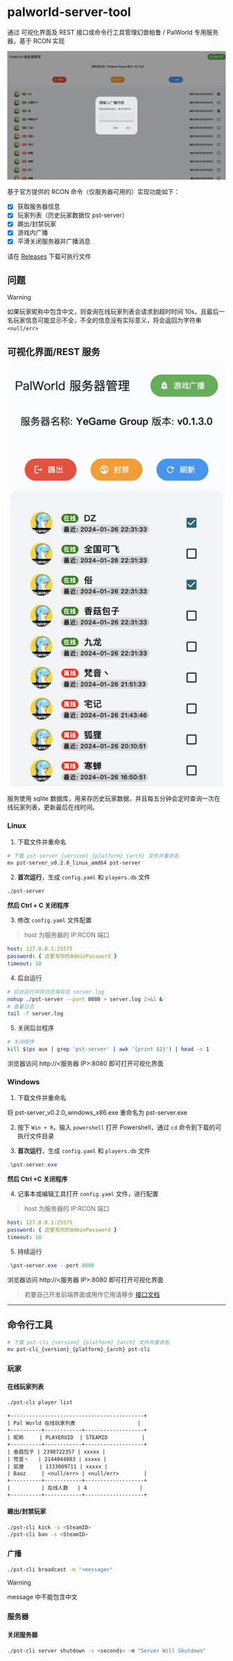 # palworld-server-tool

通过 可视化界面及 REST 接口或命令行工具管理幻兽帕鲁 / PalWorld 专用服务器，基于 RCON 实现

![PC](./doc/img/pc.png)

基于官方提供的 RCON 命令（仅服务器可用的）实现功能如下：

- [x] 获取服务器信息
- [x] 玩家列表（历史玩家数据仅 pst-server）
- [x] 踢出/封禁玩家
- [x] 游戏内广播
- [x] 平滑关闭服务器并广播消息

请在 [Releases](https://github.com/zaigie/palworld-server-tool/releases) 下载可执行文件

## 问题

> [!WARNING]
> 如果玩家昵称中包含中文，则查询在线玩家列表会请求到超时时间 10s，且最后一名玩家信息可能显示不全，不全的信息没有实际意义，将会返回为字符串 `<null/err>`

## 可视化界面/REST 服务

![Mobile](./doc/img/mobile.png)

服务使用 sqlite 数据库，用来存历史玩家数据，并且每五分钟会定时查询一次在线玩家列表，更新最后在线时间。

### Linux

1. 下载文件并重命名

```bash
# 下载 pst-server_{version}_{platform}_{arch} 文件并重命名
mv pst-server_v0.2.0_linux_amd64 pst-server
```

2. **首次运行**，生成 `config.yaml` 和 `players.db` 文件

```bash
./pst-server
```

**然后 Ctrl + C 关闭程序**

3. 修改 `config.yaml` 文件配置

> host 为服务器的 IP:RCON 端口

```yaml
host: 127.0.0.1:25575
password: { 这里写你的AdminPassword }
timeout: 10
```

4. 后台运行

```bash
# 后台运行并将日志保存在 server.log
nohup ./pst-server --port 8080 > server.log 2>&1 &
# 查看日志
tail -f server.log
```

5. 关闭后台程序

```bash
# 关闭程序
kill $(ps aux | grep 'pst-server' | awk '{print $2}') | head -n 1
```

浏览器访问 http://<服务器 IP>:8080 即可打开可视化界面

### Windows

1. 下载文件并重命名

将 pst-server_v0.2.0_windows_x86.exe 重命名为 pst-server.exe

2. 按下 `Win + R`，输入 `powershell` 打开 Powershell，通过 `cd` 命令到下载的可执行文件目录

3. **首次运行**，生成 `config.yaml` 和 `players.db` 文件

```powershell
.\pst-server.exe
```

**然后 Ctrl +C 关闭程序**

4. 记事本或编辑工具打开 `config.yaml` 文件，进行配置

> host 为服务器的 IP:RCON 端口

```yaml
host: 127.0.0.1:25575
password: { 这里写你的AdminPassword }
timeout: 10
```

5. 持续运行

```powershell
.\pst-server.exe --port 8080
```

浏览器访问 http://<服务器 IP>:8080 即可打开可视化界面

> 若要自己开发前端界面或用作它用请移步 [接口文档](./API.md)

---

## 命令行工具

```bash
# 下载 pst-cli_{version}_{platform}_{arch} 文件并重命名
mv pst-cli_{version}_{platform}_{arch} pst-cli
```

### 玩家

#### 在线玩家列表

```bash
./pst-cli player list
```

```
+-------------------------------------------+
| Pal World 在线玩家列表                    |
+----------+------------+-------------------+
| 昵称     | PLAYERUID  | STEAMID           |
+----------+------------+-------------------+
| 香菇包子 | 2398722357 | xxxxx |
| 梵音丶   | 2144044083 | xxxxx |
| 狐狸     | 1333009711 | xxxxx |
| Baoz     | <null/err> | <null/err>        |
+----------+------------+-------------------+
|          | 在线人数   | 4                 |
+----------+------------+-------------------+
```

#### 踢出/封禁玩家

```bash
./pst-cli kick -s <SteamID>
./pst-cli ban -s <SteamID>
```

### 广播

```bash
./pst-cli broadcast -m "<message>"
```

> [!WARNING]
> message 中不能包含中文

### 服务器

#### 关闭服务器

```bash
./pst-cli server shutdown -s <seconds> -m "Server Will Shutdown"
```
